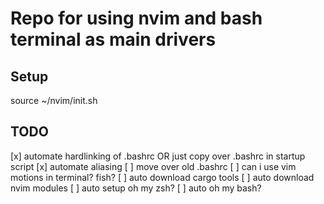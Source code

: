 # Repo for using nvim and bash terminal as main drivers

## Setup
source ~/nvim/init.sh

## TODO
[x] automate hardlinking of .bashrc OR just copy over .bashrc in startup script
[x] automate aliasing
[ ] move over old .bashrc
[ ] can i use vim motions in terminal? fish?
[ ] auto download cargo tools
[ ] auto download nvim modules
[ ] auto setup oh my zsh?
[ ] auto oh my bash?
